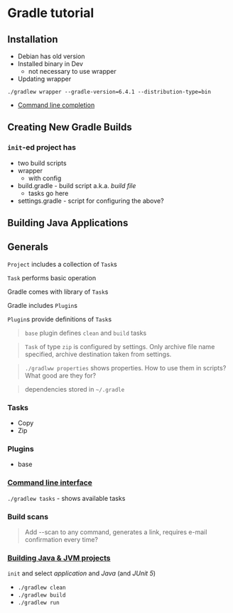 # Gradle tutorial

## Installation
* Debian has old version
* Installed binary in Dev
    * not necessary to use wrapper
* Updating wrapper 

`./gradlew wrapper --gradle-version=6.4.1 --distribution-type=bin`

* [Command line completion](https://github.com/gradle/gradle-completion)

## Creating New Gradle Builds

### `init`-ed project has
* two build scripts
* wrapper
    * with config
* build.gradle - build script a.k.a. _build file_
    * tasks go here
* settings.gradle - script for configuring the above?

## Building Java Applications

## Generals

`Project` includes a collection of `Task`s

`Task` performs basic operation 

Gradle comes with library of `Task`s

Gradle includes `Plugin`s

`Plugin`s provide definitions of `Task`s

> `base` plugin defines `clean` and `build` tasks

> `Task` of type `zip` is configured by settings. Only archive file name specified, archive destination  taken from settings.

> `./gradlww properties` shows properties. How to use them in scripts? What good are they for?

> dependencies stored in `~/.gradle`

### Tasks

* Copy
* Zip

### Plugins

* base

### [Command line interface](https://docs.gradle.org/4.10.3/userguide/command_line_interface.html)

`./gradlew tasks` - shows available tasks

### Build scans

> Add --scan to any command, generates a link, requires e-mail confirmation every time?

### [Building Java & JVM projects](https://docs.gradle.org/current/userguide/building_java_projects.html)

`init` and select _application_ and _Java_ (and _JUnit 5_)

* `./gradlew clean`
* `./gradlew build`
* `./gradlew run`
